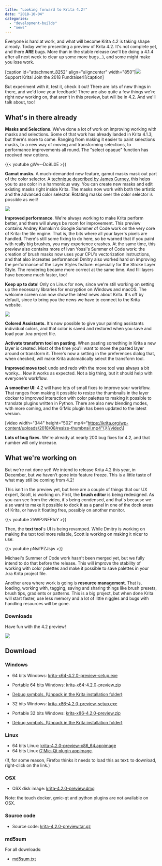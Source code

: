 ```yaml
---
title: "Looking forward to Krita 4.2!"
date: "2018-10-04"
categories: 
  - "development-builds"
  - "news"
---
```


Everyone is hard at work, and what will become Krita 4.2 is taking shape already. Today we're presenting a preview of Krita 4.2. It's not complete yet, and there **ARE** bugs. More than in the stable release (we'll be doing a 4.1.4 after all next week to clear up some more bugs...), and some might make you lose work.

\[caption id="attachment\_8252" align="aligncenter" width="850"\][![](../images/2018-fundraiser-hero2.png)](https://krita.org) Support Krita! Join the 2018 Fundraiser!\[/caption\]

But experiment with it, test it, check it out! There are lots of new things in there, and we'd love your feedback! There are also quite a few things we're right now working on, that aren't in this preview, but will be in 4.2. And we'll talk about, too!

## What's in there already

**Masks and Selections**. We've done a lot of work on improving working with masks and selections. Some of that work has already landed in Krita 4.1.3, but there's more to come. Ranging from making it easier to paint selections masks, to a new way of moving and transforming selections, to performance improvements all round. The "select opaque" function has received new options.

{{< youtube gWv--Do9L0E >}}

**Gamut masks**. A much-demanded new feature, gamut masks mask out part of the color selector. A [technique described by James Gurney](http://gurneyjourney.blogspot.com/2011/09/part-1-gamut-masking-method.html), this helps you to use color in a harmonious way. You can create new masks and edit existing masks right inside Krita. The masks now work with both the artistic and the advanced color selector. Rotating masks over the color selector is possible as well!

![](../images/gamut-masking.png)

**Improved performance**. We're always working to make Krita perform better, and there will always be room for improvement. This preview contains Andrey Kamakin's Google Summer of Code work on the very core of Krita: the tile engine. That is, the bits where all your layer's pixels are handled. There's still some fixing to do here, so be warned that if you paint with really big brushes, you may experience crashes. At the same time, this preview also contains more of Ivan Yossi's Summer of Code work: the creation of brush masks now uses your CPU's vectorization instructions, and that also increates performance! Dmitry also worked hard on improving the performance of the Layer Styles feature: especially for the Stroke Layer Style. The rendering became more correct at the same time. And fill layers have become much faster, too!

**Keep up to date**! Only on Linux for now, since we're still working on setting up the necessary libraries for encryption on Windows and macOS. The welcome screen can now show the latest news about Krita. It's off by default, since to bring you the news we have to connect to the Krita website.

[![](../images/news_widget-1024x566.png)](https://krita.org/wp-content/uploads/2018/10/news_widget.png)

**Colored Assistants.** It's now possible to give your painting assistants individual colors, and that color is saved and restored when you save and load your .kra project file.

**Activate transform tool on pasting**. When pasting something in Krita a new layer is created. Most of the time you'll want to move the pasted layer around or transform it. There's now a setting in the preferences dialog that, when checked, will make Krita automatically select the transform tool.

**Improved move tool**: undo and redo with the move tool was always a bit wonky... Now it works as expected. Not a big thing, but it should help with everyone's workflow.

**A smoother UI**: 4.2 will have lots of small fixes to improve your workflow. That ranges from making it possible to resize the thumbnails in the layer docker to improved interaction with color palettes to making it possible to translate plugins written in Python. There are also new blending modes, with more coming, and the G'Mic plugin has been updated to the latest version.

\[video width="344" height="502" mp4="https://krita.org/wp-content/uploads/2018/08/resize-thumbnail.mp4"\]\[/video\]

**Lots of bug fixes.** We're already at nearly 200 bug fixes for 4.2, and that number will only increase.

## What we're working on

But we're not done yet! We intend to release Krita 4.2 this year, in December, but we haven't gone into feature freeze. This is a little taste of what may still be coming from 4.2!

This isn't in the preview yet, but here are a couple of things that our UX expert, Scott, is working on. First, the **brush editor** is being redesigned. As you can see from the video, it's being condensed, and that's because we also want to make it possible to dock it as a panel in one of the dock areas of Krita, or have it floating free, possibly on another monitor.

{{< youtube 2hWPzNFPIxY >}}

Then, the **text tool**'s UI is being revamped. While Dmitry is working on making the text tool more reliable, Scott is working on making it nicer to use:

{{< youtube pNsifPZJsjw >}}

Michael's Summer of Code work hasn't been merged yet, but we fully intend to do that before the release. This will improve the stability of working with color palettes and make it possible to save palettes in your .kra Krita project file.

Another area where work is going is **resource management**. That is, loading, working with, tagging, saving and sharing things like brush presets, brush tips, gradients or patterns. This is a big project, but when done Krita will start faster, use less memory and a lot of little niggles and bugs with handling resources will be gone.

### **Downloads**

Have fun with the 4.2 preview!

[![](../images/4.2-preview-1024x693.png)](https://www.krita.org)

## Download

### Windows

- 64 bits Windows: [krita-x64-4.2.0-preview-setup.exe](https://download.kde.org/unstable/krita/4.2.0-preview/krita-x64-4.2.0-preview-setup.exe)
- Portable 64 bits Windows: [krita-x64-4.2.0-preview.zip](https://download.kde.org/unstable/krita/4.2.0-preview/krita-x64-4.2.0-preview.zip)
- [Debug symbols. (Unpack in the Krita installation folder)](https://download.kde.org/unstable/krita/4.2.0-preview/krita-x64-4.2.0-preview-dbg.zip)

- 32 bits Windows: [krita-x86-4.2.0-preview-setup.exe](https://download.kde.org/unstable/krita/4.2.0-preview/krita-x86-4.2.0-preview-setup.exe)
- Portable 32 bits Windows: [krita-x86-4.2.0-preview.zip](https://download.kde.org/unstable/krita/4.2.0-preview/krita-x86-4.2.0-preview.zip)
- [Debug symbols. (Unpack in the Krita installation folder)](https://download.kde.org/unstable/krita/4.2.0-preview/krita-x86-4.2.0-preview-dbg.zip)

### Linux

- 64 bits Linux: [krita-4.2.0-preview-x86\_64.appimage](https://download.kde.org/unstable/krita/4.2.0-preview/krita-4.2.0-preview-x86_64.appimage)
- 64 bits Linux [G'Mic-Qt plugin appimage](https://download.kde.org/unstable/krita/4.2.0-preview/gmic_krita_qt-x86_64.appimage).

(If, for some reason, Firefox thinks it needs to load this as text: to download, right-click on the link.)

### OSX

- OSX disk image: [krita-4.2.0-preview.dmg](https://download.kde.org/unstable/krita/4.2.0-preview/krita-4.2.0-preview.dmg)

Note: the touch docker, gmic-qt and python plugins are not available on OSX.

### Source code

- Source code: [krita-4.2.0-preview.tar.gz](https://download.kde.org/unstable/krita/4.2.0-preview/krita-4.2.0-preview.tar.gz)

### md5sum

For all downloads:

- [md5sum.txt](https://download.kde.org/unstable/krita/4.2.0-preview/md5sum.txt)
